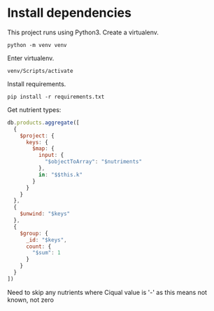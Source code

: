 # Install dependencies

This project runs using Python3.
Create a virtualenv.
```
python -m venv venv 
```

Enter virtualenv.
```
venv/Scripts/activate
```

Install requirements.
```
pip install -r requirements.txt
```

Get nutrient types:

```js
db.products.aggregate([
  {
    $project: {
      keys: {
        $map: {
          input: {
            "$objectToArray": "$nutriments"
          },
          in: "$$this.k"
        }
      }
    }
  },
  {
    $unwind: "$keys"
  },
  {
    $group: {
      _id: "$keys",
      count: {
        "$sum": 1
      }
    }
  }
])
```

Need to skip any nutrients where Ciqual value is '-' as this means not known, not zero